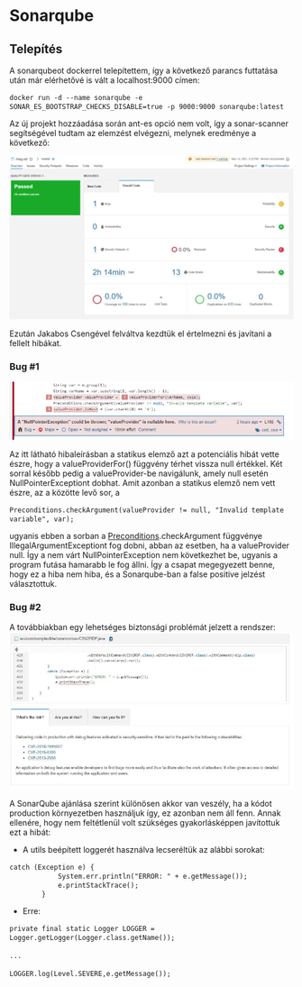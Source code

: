 # Sonarqube

## Telepítés

A sonarqubeot dockerrel telepítettem, így a következő parancs futtatása után már elérhetővé is vált a localhost:9000 címen:

```
docker run -d --name sonarqube -e SONAR_ES_BOOTSTRAP_CHECKS_DISABLE=true -p 9000:9000 sonarqube:latest
```

Az új projekt hozzáadása során ant-es opció nem volt, így a sonar-scanner segítségével tudtam az elemzést elvégezni, melynek eredménye a következő:

![](images/sonar-qube-results.PNG)

Ezután Jakabos Csengével felváltva kezdtük el értelmezni és javítani a fellelt hibákat.

### Bug #1

![](images/bug-1.PNG)

Az itt látható hibaleírásban a statikus elemző azt a potenciális hibát vette észre, hogy a valueProviderFor() függvény térhet vissza null értékkel.
Két sorral később pedig a valueProvider-be navigálunk, amely null esetén NullPointerExceptiont dobhat.
Amit azonban a statikus elemző nem vett észre, az a közötte levő sor, a

```
Preconditions.checkArgument(valueProvider != null, "Invalid template variable", var);
```

ugyanis ebben a sorban a [Preconditions](https://guava.dev/releases/19.0/api/docs/com/google/common/base/Preconditions.html).checkArgument függvénye IllegalArgumentExceptiont fog dobni, abban az esetben, ha a valueProvider null. Így a nem várt NullPointerException nem következhet be, ugyanis a program futása hamarabb le fog állni.
Így a csapat megegyezett benne, hogy ez a hiba nem hiba, és a Sonarqube-ban a false positive jelzést választottuk.

### Bug #2

A továbbiakban egy lehetséges biztonsági problémát jelzett a rendszer:
![](images/bug2.jpg)

A SonarQube ajánlása szerint különösen akkor van veszély, ha a kódot production környezetben használjuk így, ez azonban nem áll fenn.
Annak ellenére, hogy nem feltétlenül volt szükséges gyakorlásképpen javítottuk ezt a hibát:

- A utils beépített loggerét használva lecseréltük az alábbi sorokat:

```
catch (Exception e) {
			System.err.println("ERROR: " + e.getMessage());
			e.printStackTrace();
		}
```

- Erre:

```
private final static Logger LOGGER = Logger.getLogger(Logger.class.getName());

...

LOGGER.log(Level.SEVERE,e.getMessage());
```
